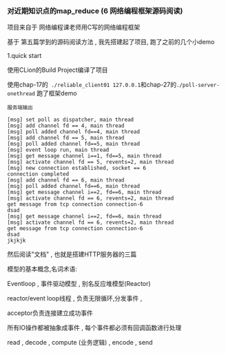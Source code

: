 ### 对近期知识点的map_reduce (6 网络编程框架源码阅读)



项目来自于 网络编程课老师用C写的网络编程框架



基于 第五篇学到的源码阅读方法 , 我先搭建起了项目, 跑了之前的几个小demo



1.quick start

使用CLion的Build Project编译了项目

使用chap-17的` ./reliable_client01 127.0.0.1`和chap-27的`./poll-server-onethread` 跑了框架demo



```
服务端输出

[msg] set poll as dispatcher, main thread
[msg] add channel fd == 4, main thread
[msg] poll added channel fd==4, main thread
[msg] add channel fd == 5, main thread
[msg] poll added channel fd==5, main thread
[msg] event loop run, main thread
[msg] get message channel i==1, fd==5, main thread
[msg] activate channel fd == 5, revents=2, main thread
[msg] new connection established, socket == 6
connection completed
[msg] add channel fd == 6, main thread
[msg] poll added channel fd==6, main thread
[msg] get message channel i==2, fd==6, main thread
[msg] activate channel fd == 6, revents=2, main thread
get message from tcp connection connection-6
dsad
[msg] get message channel i==2, fd==6, main thread
[msg] activate channel fd == 6, revents=2, main thread
get message from tcp connection connection-6
dsad
jkjkjk

```





然后阅读"文档" , 也就是搭建HTTP服务器的三篇



模型的基本概念,名词术语:

Eventloop , 事件驱动模型 , 别名反应堆模型(Reactor)

reactor/event loop线程 , 负责无限循环,分发事件 , 

acceptor负责连接建立成功事件

所有IO操作都被抽象成事件 , 每个事件都必须有回调函数进行处理



read , decode , compute (业务逻辑) , encode , send

